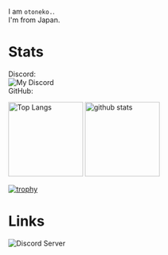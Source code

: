 I am `otoneko.`.<br>
I'm from Japan.


# Stats
Discord:<br>
![My Discord](https://discord-readme-badge.vercel.app/api?id=957885295251034112)<br>
GitHub:<br>
<p align="left"> 
  <img alt="Top Langs" height="150px" src="https://github-readme-stats.vercel.app/api/top-langs/?username=otoneko1102&layout=compact&show_icons=true&theme=tokyonight" />
  <img alt="github stats" height="150px" src="https://github-readme-stats.vercel.app/api?username=otoneko1102&theme=tokyonight&show_icons=ture" />
</p>

[![trophy](https://github-profile-trophy.vercel.app/?username=otoneko1102&theme=tokyonight&column=7
)](https://github.com/ryo-ma/github-profile-trophy)

# Links
![Discord Server](https://discord.com/api/guilds/1005287561582878800/widget.png)
